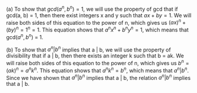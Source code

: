  (a) To show that $gcd(a^n, b^n) = 1$, we will use the property of gcd that if gcd(a, b) = 1, then there exist integers x and y such that $ax + by = 1$. We will raise both sides of this equation to the power of n, which gives us $(ax)^n + (by)^n = 1^n = 1$. This equation shows that $a^n x^n + b^n y^n = 1$, which means that gcd($a^n, b^n$) = 1.

(b) To show that $a^n | b^n$ implies that a | b, we will use the property of divisibility that if a | b, then there exists an integer k such that b = ak. We will raise both sides of this equation to the power of n, which gives us $b^n = (ak)^n = a^n k^n$. This equation shows that $a^n k^n = b^n$, which means that $a^n | b^n$. Since we have shown that $a^n | b^n$ implies that a | b, the relation $a^n | b^n$ implies that a | b.